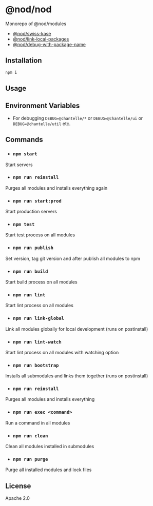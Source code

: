 # @nod/nod

Monorepo of @nod/modules
- [@nod/swiss-kase](./@nod/swiss-kase)
- [@nod/link-local-packages](./@nod/link-local-packages)
- [@nod/debug-with-package-name](./@nod/debug-with-package-name)

## Installation
```bash
npm i
```

## Usage

## Environment Variables
- For debugging `DEBUG=@chantelle/*` or `DEBUG=@chantelle/ui` or `DEBUG=@chantelle/util` etc.

## Commands

- ### `npm start`
Start servers

- ### `npm run reinstall`
Purges all modules and installs everything again

- ### `npm run start:prod`
Start production servers

- ### `npm test`
Start test process on all modules

- ### `npm run publish`
Set version, tag git version and after publish all modules to npm

- ### `npm run build`
Start build process on all modules

- ### `npm run lint`
Start lint process on all modules

- ### `npm run link-global`
Link all modules globally for local development (runs on postinstall)

- ### `npm run lint-watch`
Start lint process on all modules with watching option

- ### `npm run bootstrap`
Installs all submodules and links them together (runs on postinstall)

- ### `npm run reinstall`
Purges all modules and installs everything

- ### `npm run exec <command>`
Run a command in all modules

- ### `npm run clean`
Clean all modules installed in submodules

- ### `npm run purge`
Purge all installed modules and lock files


## License
Apache 2.0
